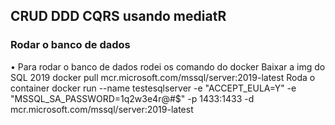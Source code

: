 ## CRUD DDD CQRS usando mediatR

### Rodar o banco de dados
• Para rodar o banco de dados rodei os comando do docker
Baixar a img do SQL 2019
docker pull mcr.microsoft.com/mssql/server:2019-latest
Roda o container
docker run --name testesqlserver -e "ACCEPT_EULA=Y" -e "MSSQL_SA_PASSWORD=1q2w3e4r@#$" -p 1433:1433 -d mcr.microsoft.com/mssql/server:2019-latest
